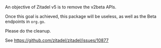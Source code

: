 An objective of Zitadel v5 is to remove the v2beta APIs.

Once this goal is achieved, this package will be useless, as well as the Beta endpoints in `org.go`.

Please do the cleanup.

See https://github.com/zitadel/zitadel/issues/10877